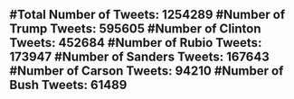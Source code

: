 #Total Number of Tweets: 1254289 
#Number of Trump Tweets: 595605
#Number of Clinton Tweets: 452684
#Number of Rubio Tweets: 173947
#Number of Sanders Tweets: 167643
#Number of Carson Tweets: 94210
#Number of Bush Tweets: 61489
---
